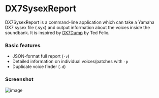 # DX7SysexReport
DX7SysexReport is a command-line application which can take a Yamaha DX7 sysex file (.syx) and output information about the voices inside the soundbank. 
It is inspired by [DX7Dump](http://tedfelix.com/yamaha-dx7/index.html) by Ted Felix. 

### Basic features
* JSON-format full report (`-v`)
* Detailed information on individual voices/patches with `-p`
* Duplicate voice finder (`-d`)

### Screenshot
![image](https://github.com/nobuyukinyuu/DX7SysexReport/assets/1023003/8ae08a75-33cf-4881-b84d-eae41c5056f6)
